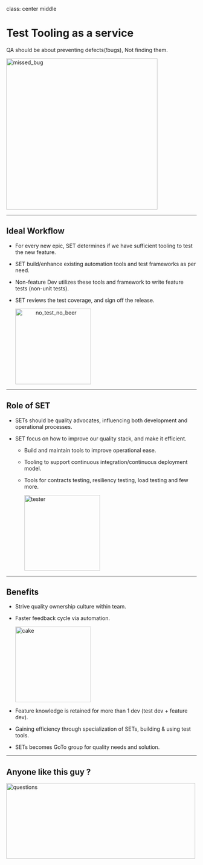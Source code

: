 class: center middle
# Test Tooling as a service

QA should be about preventing defects(!bugs), Not finding them.

<img src="https://user-images.githubusercontent.com/784788/28808482-5543857e-764a-11e7-8bc8-bbce627be227.png" alt="missed_bug" style="width: 400px;"/>



---
## Ideal Workflow
- For every new epic, SET determines if we have sufficient tooling to test the new feature.

- SET build/enhance existing automation tools and test frameworks as per need.

- Non-feature Dev utilizes these tools and framework to write feature tests (non-unit tests).

- SET reviews the test coverage, and sign off the release.

    <img src="https://user-images.githubusercontent.com/784788/28809867-13f559ee-7654-11e7-9b60-99d9bb992514.png" alt="no_test_no_beer" style="width: 200px; text-align: center;"/>

---
## Role of SET
- SETs should be quality advocates, influencing both development and operational processes.

- SET focus on how to improve our quality stack, and make it efficient.

    - Build and maintain tools to improve operational ease.

    - Tooling to support continuous integration/continuous deployment model.

    - Tools for contracts testing, resiliency testing, load testing and few more.

        <img src="https://user-images.githubusercontent.com/784788/28810111-f8ebc8d4-7655-11e7-93dd-0e52a94e0956.png" alt="tester" style="width: 200px; height:200px;"/>
---
## Benefits
- Strive quality ownership culture within team.

- Faster feedback cycle via automation.

    <img src="https://user-images.githubusercontent.com/784788/28810701-1ff43e5e-7659-11e7-8b0f-f033ae2ec566.png" alt="cake" style="width: 200px; height:200px;"/>

- Feature knowledge is retained for more than 1 dev (test dev + feature dev).

- Gaining efficiency through specialization of SETs, building & using test tools.

- SETs becomes GoTo group for quality needs and solution.

---
## Anyone like this guy ?

<img src="https://media.giphy.com/media/l0Iy8hSJalxmgTOF2/source.gif" alt="questions" style="width: 500px; height:200px;"/>
